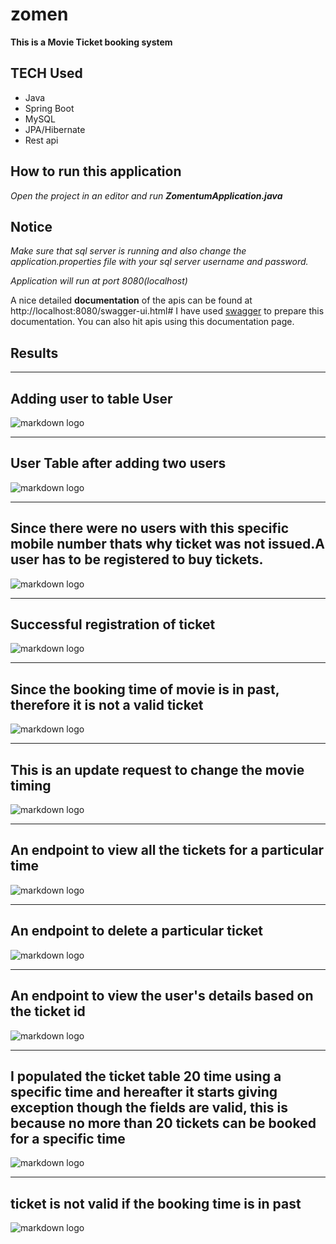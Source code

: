 # zomen

**This is a Movie Ticket booking system**

## TECH Used 
* Java
* Spring Boot
* MySQL
* JPA/Hibernate
* Rest api

## How to run this application
*Open the project in an editor and run **ZomentumApplication.java***

## Notice
*Make sure that sql server is running and also change the application.properties file with your sql server username and password.*

*Application will run at port 8080(localhost)*

A nice detailed **documentation** of the apis can be found at http://localhost:8080/swagger-ui.html#
I have used [swagger](https://swagger.io/) to prepare this documentation. You can also hit apis using this documentation page.

## Results

----
**Adding user to table User**
----
![markdown logo](https://github.com/C0ffeeMachine/zomen/blob/master/img/Selection_006.png)


----
**User Table after adding two users**
----
![markdown logo](https://github.com/C0ffeeMachine/zomen/blob/master/img/Selection_007.png)


----
**Since there were no users with this specific mobile number thats why ticket was not issued.A user has to be registered to buy tickets.**
----
![markdown logo](https://github.com/C0ffeeMachine/zomen/blob/master/img/Selection_008.png)


----
**Successful registration of ticket**
----
![markdown logo](https://github.com/C0ffeeMachine/zomen/blob/master/img/Selection_009.png)


----
**Since the booking time of movie is in past, therefore it is not a valid ticket**
----
![markdown logo](https://github.com/C0ffeeMachine/zomen/blob/master/img/Selection_010.png)


----
**This is an update request to change the movie timing**
----
![markdown logo](https://github.com/C0ffeeMachine/zomen/blob/master/img/Selection_011.png)


----
**An endpoint to view all the tickets for a particular time**
----
![markdown logo](https://github.com/C0ffeeMachine/zomen/blob/master/img/Selection_012.png)


----
**An endpoint to delete a particular ticket**
----
![markdown logo](https://github.com/C0ffeeMachine/zomen/blob/master/img/Selection_013.png)


----
**An endpoint to view the user's details based on the ticket id**
----
![markdown logo](https://github.com/C0ffeeMachine/zomen/blob/master/img/Selection_014.png)


----
**I populated the ticket table 20 time using a specific time and hereafter it starts giving exception though the fields are valid, this is because no more than 20 tickets can be booked for a specific time**
----
![markdown logo](https://github.com/C0ffeeMachine/zomen/blob/master/img/Selection_015.png)


----
**ticket is not valid if the booking time is in past**
----
![markdown logo](https://github.com/C0ffeeMachine/zomen/blob/master/img/Selection_016.png)



